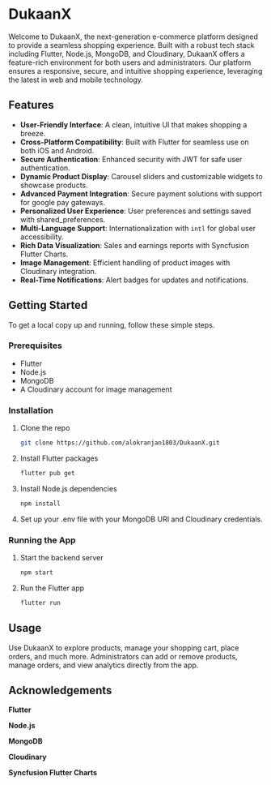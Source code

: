 # DukaanX

Welcome to DukaanX, the next-generation e-commerce platform designed to provide a seamless shopping experience. Built with a robust tech stack including Flutter, Node.js, MongoDB, and Cloudinary, DukaanX offers a feature-rich environment for both users and administrators. Our platform ensures a responsive, secure, and intuitive shopping experience, leveraging the latest in web and mobile technology.

## Features

- **User-Friendly Interface**: A clean, intuitive UI that makes shopping a breeze.
- **Cross-Platform Compatibility**: Built with Flutter for seamless use on both iOS and Android.
- **Secure Authentication**: Enhanced security with JWT for safe user authentication.
- **Dynamic Product Display**: Carousel sliders and customizable widgets to showcase products.
- **Advanced Payment Integration**: Secure payment solutions with support for google pay gateways.
- **Personalized User Experience**: User preferences and settings saved with shared_preferences.
- **Multi-Language Support**: Internationalization with `intl` for global user accessibility.
- **Rich Data Visualization**: Sales and earnings reports with Syncfusion Flutter Charts.
- **Image Management**: Efficient handling of product images with Cloudinary integration.
- **Real-Time Notifications**: Alert badges for updates and notifications.

## Getting Started

To get a local copy up and running, follow these simple steps.

### Prerequisites

- Flutter
- Node.js 
- MongoDB 
- A Cloudinary account for image management

### Installation

1. Clone the repo
   ```sh
   git clone https://github.com/alokranjan1803/DukaanX.git

2. Install Flutter packages
   ```sh
   flutter pub get
3. Install Node.js dependencies
   ```sh
   npm install
4. Set up your .env file with your MongoDB URI and Cloudinary credentials.

### Running the App

1. Start the backend server
   ```sh
   npm start
2. Run the Flutter app
   ```sh
   flutter run

## Usage
  Use DukaanX to explore products, manage your shopping cart, place orders, and much more.        Administrators can add or remove products, manage orders, and view analytics directly from      the app.

## Acknowledgements

  **Flutter**
  
  **Node.js**
  
  **MongoDB**
  
  **Cloudinary**
  
  **Syncfusion Flutter Charts**
   




